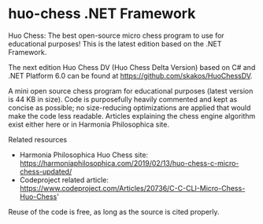 # huo-chess .NET Framework
Huo Chess: The best open-source micro chess program to use for educational purposes! This is the latest edition based on the .NET Framework.

The next edition Huo Chess DV (Huo Chess Delta Version) based on C# and .NET Platform 6.0 can be found at https://github.com/skakos/HuoChessDV.

A mini open source chess program for educational purposes (latest version is 44 KB in size). Code is purposefully heavily commented and kept as concise as possible; no size-reducing optimizations are applied that would make the code less readable. Articles explaining the chess engine algorithm exist either here or in Harmonia Philosophica site.

Related resources
- Harmonia Philosophica Huo Chess site: https://harmoniaphilosophica.com/2019/02/13/huo-chess-c-micro-chess-updated/
- Codeproject related article: https://www.codeproject.com/Articles/20736/C-C-CLI-Micro-Chess-Huo-Chess'

Reuse of the code is free, as long as the source is cited properly.

